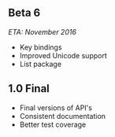 ## Beta 6

*ETA: November 2016*

- Key bindings
- Improved Unicode support
- List package

## 1.0 Final

- Final versions of API's
- Consistent documentation
- Better test coverage